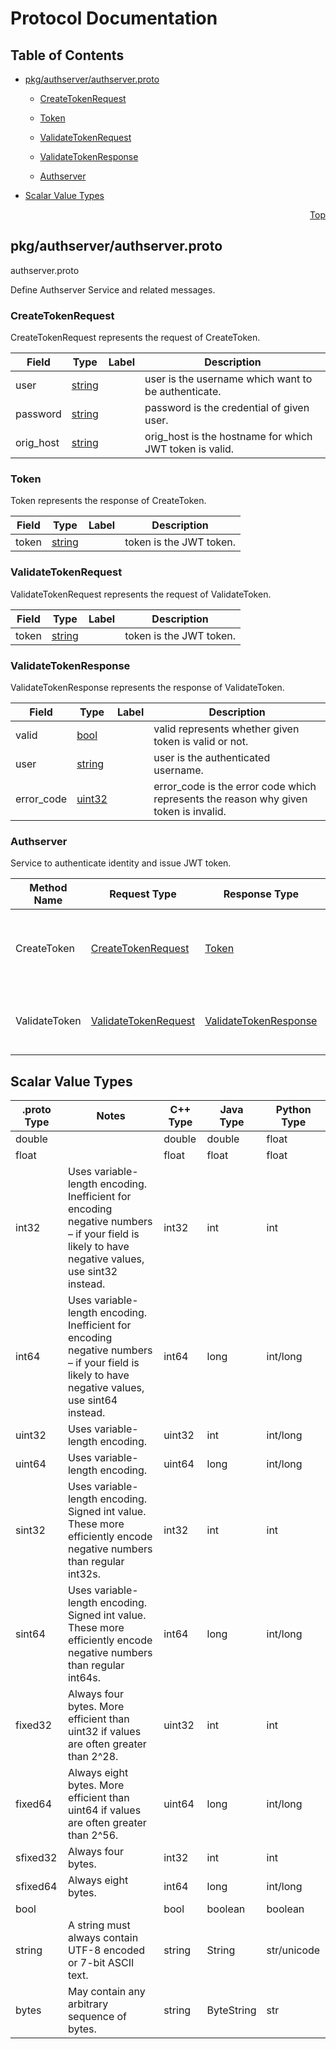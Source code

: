 # Protocol Documentation
<a name="top"></a>

## Table of Contents

- [pkg/authserver/authserver.proto](#pkg/authserver/authserver.proto)
    - [CreateTokenRequest](#authserver.CreateTokenRequest)
    - [Token](#authserver.Token)
    - [ValidateTokenRequest](#authserver.ValidateTokenRequest)
    - [ValidateTokenResponse](#authserver.ValidateTokenResponse)
  
  
  
    - [Authserver](#authserver.Authserver)
  

- [Scalar Value Types](#scalar-value-types)



<a name="pkg/authserver/authserver.proto"></a>
<p align="right"><a href="#top">Top</a></p>

## pkg/authserver/authserver.proto
authserver.proto

Define Authserver Service and related messages.


<a name="authserver.CreateTokenRequest"></a>

### CreateTokenRequest
CreateTokenRequest represents the request of CreateToken.


| Field | Type | Label | Description |
| ----- | ---- | ----- | ----------- |
| user | [string](#string) |  | user is the username which want to be authenticate. |
| password | [string](#string) |  | password is the credential of given user. |
| orig_host | [string](#string) |  | orig_host is the hostname for which JWT token is valid. |






<a name="authserver.Token"></a>

### Token
Token represents the response of CreateToken.


| Field | Type | Label | Description |
| ----- | ---- | ----- | ----------- |
| token | [string](#string) |  | token is the JWT token. |






<a name="authserver.ValidateTokenRequest"></a>

### ValidateTokenRequest
ValidateTokenRequest represents the request of ValidateToken.


| Field | Type | Label | Description |
| ----- | ---- | ----- | ----------- |
| token | [string](#string) |  | token is the JWT token. |






<a name="authserver.ValidateTokenResponse"></a>

### ValidateTokenResponse
ValidateTokenResponse represents the response of ValidateToken.


| Field | Type | Label | Description |
| ----- | ---- | ----- | ----------- |
| valid | [bool](#bool) |  | valid represents whether given token is valid or not. |
| user | [string](#string) |  | user is the authenticated username. |
| error_code | [uint32](#uint32) |  | error_code is the error code which represents the reason why given token is invalid. |





 

 

 


<a name="authserver.Authserver"></a>

### Authserver
Service to authenticate identity and issue JWT token.

| Method Name | Request Type | Response Type | Description |
| ----------- | ------------ | ------------- | ------------|
| CreateToken | [CreateTokenRequest](#authserver.CreateTokenRequest) | [Token](#authserver.Token) | CreateToken creates and returns new JWT token for requested identity. |
| ValidateToken | [ValidateTokenRequest](#authserver.ValidateTokenRequest) | [ValidateTokenResponse](#authserver.ValidateTokenResponse) | ValidateToken validates given token and returns its validity. |

 



## Scalar Value Types

| .proto Type | Notes | C++ Type | Java Type | Python Type |
| ----------- | ----- | -------- | --------- | ----------- |
| <a name="double" /> double |  | double | double | float |
| <a name="float" /> float |  | float | float | float |
| <a name="int32" /> int32 | Uses variable-length encoding. Inefficient for encoding negative numbers – if your field is likely to have negative values, use sint32 instead. | int32 | int | int |
| <a name="int64" /> int64 | Uses variable-length encoding. Inefficient for encoding negative numbers – if your field is likely to have negative values, use sint64 instead. | int64 | long | int/long |
| <a name="uint32" /> uint32 | Uses variable-length encoding. | uint32 | int | int/long |
| <a name="uint64" /> uint64 | Uses variable-length encoding. | uint64 | long | int/long |
| <a name="sint32" /> sint32 | Uses variable-length encoding. Signed int value. These more efficiently encode negative numbers than regular int32s. | int32 | int | int |
| <a name="sint64" /> sint64 | Uses variable-length encoding. Signed int value. These more efficiently encode negative numbers than regular int64s. | int64 | long | int/long |
| <a name="fixed32" /> fixed32 | Always four bytes. More efficient than uint32 if values are often greater than 2^28. | uint32 | int | int |
| <a name="fixed64" /> fixed64 | Always eight bytes. More efficient than uint64 if values are often greater than 2^56. | uint64 | long | int/long |
| <a name="sfixed32" /> sfixed32 | Always four bytes. | int32 | int | int |
| <a name="sfixed64" /> sfixed64 | Always eight bytes. | int64 | long | int/long |
| <a name="bool" /> bool |  | bool | boolean | boolean |
| <a name="string" /> string | A string must always contain UTF-8 encoded or 7-bit ASCII text. | string | String | str/unicode |
| <a name="bytes" /> bytes | May contain any arbitrary sequence of bytes. | string | ByteString | str |

